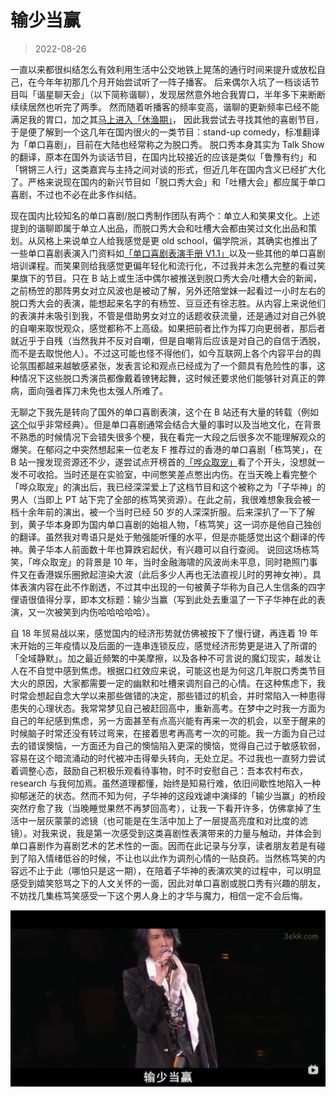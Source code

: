 # 输少当赢

> 2022-08-26

一直以来都很纠结怎么有效利用生活中公交地铁上晃荡的通行时间来提升或放松自己，在今年年初那几个月开始尝试听了一阵子播客。
后来偶尔入坑了一档谈话节目叫「谐星聊天会」（以下简称谐聊），发现居然意外地合我胃口，半年多下来断断续续居然也听完了两季。
然而随着听播客的频率变高，谐聊的更新频率已经不能满足我的胃口，加之其[马上进入「休渔期」](https://weibo.com/7329644810/M2xsYeaw6)，
因此我尝试去寻找其他的喜剧节目，于是便了解到一个这几年在国内很火的一类节目：stand-up comedy，标准翻译为「单口喜剧」，目前在大陆也经常称之为脱口秀。
脱口秀本身其实为 Talk Show 的翻译，原本在国外为谈话节目，在国内比较接近的应该是类似「鲁豫有约」和「锵锵三人行」这类嘉宾与主持之间对谈的形式，但近几年在国内含义已经扩大化了。严格来说现在国内的新兴节目如「脱口秀大会」和「吐槽大会」都应属于单口喜剧，不过也不必在此多作纠结。

现在国内比较知名的单口喜剧/脱口秀制作团队有两个：单立人和笑果文化。上述提到的谐聊即属于单立人出品，而脱口秀大会和吐槽大会都由笑过文化出品和策划。从风格上来说单立人给我感觉是更 old school，偏学院派，其确实也推出了一些单口喜剧表演入门资料如[「单口喜剧表演手册 V1.1」](https://yes1am.github.io/stand-up-comedy/)以及一些其他的单口喜剧培训课程。而笑果则给我感觉更偏年轻化和流行化，不过我并未怎么完整的看过笑果旗下的节目。只在 B 站上或生活中偶尔被推送到脱口秀大会/吐槽大会的新闻，之前杨笠的那阵男女对立风波也是被动了解，另外还陪堂妹一起看过一小时左右的脱口秀大会的表演，能想起来名字的有杨笠、豆豆还有徐志胜。从内容上来说他们的表演并未吸引到我，不管是借助男女对立的话题收获流量，还是通过对自己外貌的自嘲来取悦观众，感觉都称不上高级。如果把前者比作为挥刀向更弱者，那后者就近乎于自残（当然我并不反对自嘲，但是自嘲背后应该是对自己的自信于洒脱，而不是去取悦他人）。不过这可能也怪不得他们，如今互联网上各个内容平台的舆论氛围都越来越敏感紧张，发表言论和观点已经成为了一个颇具有危险性的事，这种情况下这些脱口秀演员都像戴着镣铐起舞，这时候还要求他们能够针对真正的弊病，面向强者挥刀未免也太强人所难了。

无聊之下我先是转向了国外的单口喜剧表演，这个在 B 站还有大量的转载（例如[这个](https://www.bilibili.com/video/BV1Qi4y1s72w/?spm_id_from=333.788.recommend_more_video.1&vd_source=d851e3bec8c9953e068c43f4dcc09111)似乎非常经典）。但是单口喜剧通常会结合大量的事时以及当地文化，在背景不熟悉的时候情况下会错失很多个梗，我在看完一大段之后很多次不能理解观众的爆笑。在郁闷之中突然想起来一位老友 F 推荐过的香港的单口喜剧「栋笃笑」，在 B 站一搜发现资源还不少，遂尝试点开榜首的[「哗众取宠」](https://www.bilibili.com/video/BV1kW4111711?spm_id_from=333.337.search-card.all.click)看了个开头，没想就一发不可收拾。当时还是在实验室，中间憋笑差点憋出内伤。在当天晚上看完整个「哗众取宠」的演出后，我已经深深爱上了这档节目和这个被称之为「子华神」的男人（当即上 PT 站下完了全部的栋笃笑资源）。在此之前，我很难想象我会被一档十余年前的演出，被一个当时已经 50 岁的人深深折服。后来深扒了一下了解到，黄子华本身即为国内单口喜剧的始祖人物，「栋笃笑」这一词亦是他自己独创的翻译。虽然我对粤语只是处于勉强能听懂的水平，但是亦能感觉出这个翻译的传神。黄子华本人前面数十年也算跌宕起伏，有兴趣可以自行查阅。
说回这场栋笃笑，「哗众取宠」的背景是 10 年，当时金融海啸的风波尚未平息，同时艳照门事件又在香港娱乐圈掀起渲染大波（此后多少人再也无法直视儿时的男神女神）。具体表演内容在此不作剧透，不过其中出现的一句被黄子华称为自己人生信条的四字俚语很值得分享，即本文标题：输少当赢（写到此处去重温了一下子华神在此的表演，又一次被笑到内伤哈哈哈哈哈）。

自 18 年贸易战以来，感觉国内的经济形势就仿佛被按下了慢行键，再连着 19 年末开始的三年疫情以及后面的一连串连锁反应，感觉经济形势更是进入了所谓的「全域静默」。加之最近频繁的中美摩擦，以及各种不可言说的魔幻现实，越发让人在不自觉中感到焦虑。根据口红效应来说，可能这也是为何这几年脱口秀类节目大火的原因，大家都需要一定的幽默和吐槽来调剂自己的心情。在这种焦虑下，我时常会想起自念大学以来那些做错的决定，那些错过的机会，并时常陷入一种患得患失的心理状态。我常常梦见自己被赶回高中，重新高考。在梦中之时我一方面为自己的年纪感到焦虑，另一方面甚至有点高兴能有再来一次的机会，以至于醒来的时候脑子时常还没有转过弯来，在接着思考再高考一次的可能。我一方面为自己过去的错误懊恼，一方面还为自己的懊恼陷入更深的懊恼，觉得自己过于敏感软弱，容易在这个暗流涌动的时代被冲击得晕头转向，无处立足。不过我也一直努力尝试着调整心态，鼓励自己积极乐观看待事物，时不时安慰自己：吾本农村布衣，research 与我何加焉。虽然道理都懂，始终是知易行难，依旧间歇性地陷入一种抑郁迷茫的状态。然而不知为何，子华神的这段戏谑中演绎的「输少当赢」的桥段突然疗愈了我（当晚睡觉果然不再梦回高考），让我一下看开许多，仿佛拿掉了生活中一层灰蒙蒙的滤镜（也可能是在生活中加上了一层提高亮度和对比度的滤镜）。对我来说，我是第一次感受到这类喜剧性表演带来的力量与触动，并体会到单口喜剧作为喜剧艺术的艺术性的一面。因而在此记录与分享，读者朋友若是有碰到了陷入情绪低谷的时候，不让也以此作为调剂心情的一贴良药。当然栋笃笑的内容远不止于此（哪怕只是这一期），在陪着子华神的表演欢笑的过程中，可以明显感受到嬉笑怒骂之下的人文关怀的一面，因此对单口喜剧或脱口秀有兴趣的朋友，不妨找几集栋笃笑感受一下这个男人身上的才华与魔力，相信一定不会后悔。

![loss as win](../img/loss-as-win.png)